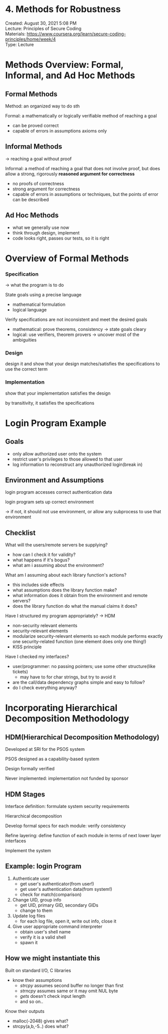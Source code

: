 # 4. Methods for Robustness

Created: August 30, 2021 5:08 PM<br>
Lecture: Principles of Secure Coding<br>
Materials: https://www.coursera.org/learn/secure-coding-principles/home/week/4<br>
Type: Lecture

# Methods Overview: Formal, Informal, and Ad Hoc Methods

## Formal Methods

Method: an organized way to do sth

Formal: a mathematically or logically verifiable method of reaching a goal

- can be proved correct
- capable of errors in assumptions axioms only

## Informal Methods

→ reaching a goal without proof

Informal: a method of reaching a goal that does not involve proof, but does allow a strong, rigorously **reasoned argument for correctness**

- no proofs of correctness
- strong argument for correctness
- capable of errors in assumptions or techniques, but the points of error can be described

## Ad Hoc Methods

- what we generally use now
- think through design, implement
- code looks right, passes our tests, so it is right

# Overview of Formal Methods

### Specification

→ what the program is to do

State goals using a precise language

- mathematical formulation
- logical language

Verify specifications are not inconsistent and meet the desired goals

- mathematical: prove theorems, consistency → state goals cleary
- logical: use verifiers, theorem provers → uncover most of the ambiguities

### Design

design it and show that your design matches/satisfies the specifications to use the correct term

### Implementation

show that your implementation satisfies the design

by transitivity, it satisfies the specifications

# Login Program Example

## Goals

- only allow authorized user onto the system
- restrict user's privileges to those allowed to that user
- log information to reconstruct any unauthorized login(break in)

## Environment and Assumptions

login program accesses correct authentication data

login program sets up correct environment

→ if not, it should not use environment, or allow any subprocess to use that environment

## Checklist

What will the users/remote servers be supplying?

- how can I check it for validity?
- what happens if it's bogus?
- what am i assuming about the environment?

What am I assuming about each library function's actions?

- this includes side effects
- what assumptions does the library function make?
- what information does it obtain from the environment and remote servers?
- does the library function do what the manual claims it does?

Have I structured my program appropriately? → HDM

- non-security relevant elements
- security-relevant elements
- modularize security-relevant elements so each module performs exactly one security-related function (one element does only one thing!)
- KISS principle

Have I checked my interfaces?

- user/programmer: no passing pointers; use some other structure(like tickets)
    - may have to for char strings, but try to avoid it
- are the call/data dependency graphs simple and easy to follow?
- do I check everything anyway?

# Incorporating Hierarchical Decomposition Methodology

## HDM(Hierarchical Decomposition Methodology)

Developed at SRI for the PSOS system

PSOS designed as a capability-based system

Design formally verified

Never implemented: implementation not funded by sponsor

## HDM Stages

Interface definition: formulate system security requirements

Hierarchical decomposition

Develop formal specs for each module: verify consistency

Refine layering: define function of each module in terms of next lower layer interfaces

Implement the system

## Example: login Program

1. Authenticate user
    - get user's authenticator(from user!)
    - get user's authentication data(from system!)
    - check for match(comparison)
2. Change UID, group info
    - get UID, primary GID, secondary GIDs
    - change to them
3. Update log files
    - for each log file, open it, write out info, close it
4. Give user appropriate command interpreter
    - obtain user's shell name
    - verify it is a valid shell
    - spawn it

## How we might instantiate this

Built on standard I/O, C libraries

- know their assumptions
    - *strcpy* assumes second buffer no longer than first
    - *strncpy* assumes same or it may omit NUL byte
    - *gets* doesn't check input length
    - and so on..

Know their outputs

- malloc(-2048) gives what?
- strcpy(a,b,-5..) does what?
